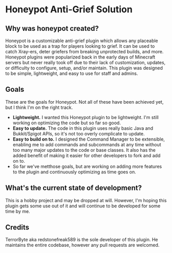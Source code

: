 # Honeypot Anti-Grief Solution

## Why was honeypot created?
Honeypot is a customizable anti-grief plugin which allows any placeable block to be used as a trap for players looking to grief. It can be used to catch Xray-ers, deter griefers from breaking unprotected builds, and more.
Honeypot plugins were popularized back in the early days of Minecraft servers but never really took off due to their lack of customization, updates, or difficulty to configure, setup, and/or maintain. This plugin was designed to be simple, lightweight, and easy to use for staff and admins.

## Goals
These are the goals for Honeypot. Not all of these have been achieved yet, but I think I'm on the right track.
* **Lightweight.** I wanted this Honeypot plugin to be lightweight. I'm still working on optimizing the code but so far so good.
* **Easy to update.** The code in this plugin uses really basic Java and Bukkit/Spigot APIs, so it's not too overly complicate to update.
* **Easy to build on to.** I designed the Command Manager to be extensible, enabling me to add commands and subcommands at any time without too many major updates to the code or base classes. It also has the added benefit of making it easier for other developers to fork and add on to.
* So far we've metthose goals, but are working on adding more features to the plugin and continuously optimizing as time goes on.

## What's the current state of development?
This is a hobby project and may be dropped at will. However, I'm hoping this plugin gets some use out of it and will continue to be developed for some time by me.

## Credits
TerrorByte aka redstonefreak589 is the sole developer of this plugin. He maintains the entire codebase, however any pull requests are welcomed.